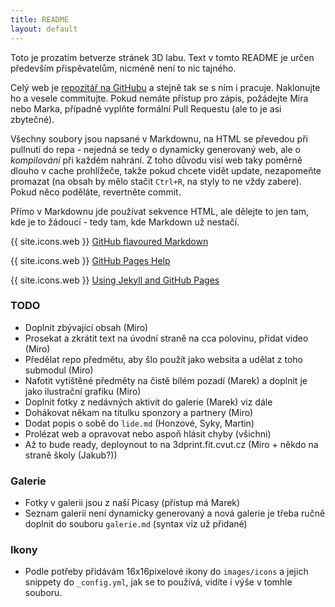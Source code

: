 ```yaml
---
title: README
layout: default
---
```


Toto je prozatím betverze stránek 3D labu. Text v tomto README je určen především přispěvatelům, nicméně není to nic tajného.

Celý web je [repozitář na GitHubu](https://github.com/3DprintFIT/3dprintfit.github.com) a stejně tak se s ním i pracuje. Naklonujte ho a vesele commitujte. Pokud nemáte přístup pro zápis, požádejte Mira nebo Marka, případně vyplňte formální Pull Requestu (ale to je asi zbytečné).

Všechny soubory jsou napsané v Markdownu, na HTML se převedou při pullnutí do repa - nejedná se tedy o dynamicky generovaný web, ale o *kompilování* při každém nahrání. Z toho důvodu visí web taky poměrně dlouho v cache prohlížeče, takže pokud chcete vidět update, nezapomeňte promazat (na obsah by mělo stačit `Ctrl+R`, na styly to ne vždy zabere). Pokud něco poděláte, revertněte commit.

Přímo v Markdownu jde používat sekvence HTML, ale dělejte to jen tam, kde je to žádoucí - tedy tam, kde Markdown už nestačí.

{{ site.icons.web }} [GitHub flavoured Markdown](http://github.github.com/github-flavored-markdown/)

{{ site.icons.web }} [GitHub Pages Help](https://help.github.com/categories/20/articles)

{{ site.icons.web }} [Using Jekyll and GitHub Pages](http://developmentseed.org/blog/2011/09/09/jekyll-github-pages/)

### TODO

 * Doplnit zbývající obsah (Miro)
 * Prosekat a zkrátit text na úvodní straně na cca polovinu, přidat video (Miro)
 * Předělat repo předmětu, aby šlo použít jako websita a udělat z toho submodul (Miro)
 * Nafotit vytištěné předměty na čistě bílém pozadí (Marek) a doplnit je jako ilustrační grafiku (Miro)
 * Doplnit fotky z nedávných aktivit do galerie (Marek) viz dále
 * Dohákovat někam na titulku sponzory a partnery (Miro)
 * Dodat popis o sobě do `lide.md` (Honzové, Syky, Martin)
 * Prolézat web a opravovat nebo aspoň hlásit chyby (všichni)
 * Až to bude ready, deploynout to na 3dprint.fit.cvut.cz (Miro + někdo na straně školy (Jakub?))

### Galerie

 * Fotky v galerii jsou z naší Picasy (přístup má Marek)
 * Seznam galerií není dynamicky generovaný a nová galerie je třeba ručně doplnit do souboru `galerie.md` (syntax viz už přidané)

### Ikony

 * Podle potřeby přidávám 16x16pixelové ikony do `images/icons` a jejich snippety do `_config.yml`, jak se to používá, vidíte i výše v tomhle souboru.
